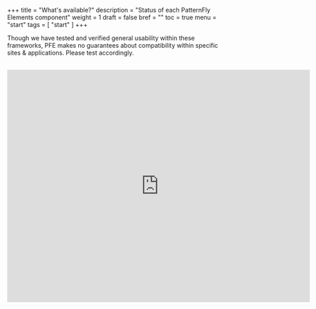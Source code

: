 +++
title = "What's available?"
description = "Status of each PatternFly Elements component"
weight = 1
draft = false
bref = ""
toc = true
menu = "start"
tags = [ "start" ]
+++


Though we have tested and verified general usability within these frameworks, PFE makes no guarantees about compatibility within specific sites & applications. Please test accordingly.

<br/>

<iframe width="700" height="538" seamless frameborder="0" scrolling="yes" src="https://docs.google.com/spreadsheets/d/e/2PACX-1vRfQ-5bKA57rXGt6QssqB4r7qweiCuODpQTL2qsKLMGSz582WOdaMBr1axvuQ88nu1UAo30n1EK_Qke/pubchart?oid=51483830&amp;format=interactive"></iframe>
